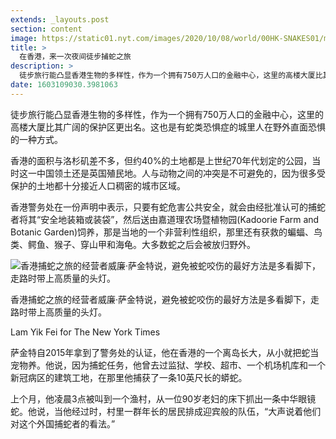 ```yaml
--- 
extends: _layouts.post 
section: content 
image: https://static01.nyt.com/images/2020/10/08/world/00HK-SNAKES01/merlin_177147006_01d6ef9e-d480-4282-9080-8ab35f1d8c7a-articleLarge.jpg 
title: > 
  在香港，来一次夜间徒步捕蛇之旅 
description: > 
  徒步旅行能凸显香港生物的多样性，作为一个拥有750万人口的金融中心，这里的高楼大厦比其广阔的保护区更出名。这也是有蛇类恐惧症的城里人在野外直面恐惧的一种方式。香港的面积与洛杉矶差不多，但约40%的土地都是上世纪70年代划定的公园，当时这一中国领土还是英国殖民地。人与动物之间的冲突是不可避免的，因为很多受保护的土地都十分接近人口稠密的城市区域。香港警务处在一份声明中表示，只要有蛇危害公共安全，就会由经批准认可的捕蛇者将其“安全地装箱或装袋”，然后送由嘉道理农场暨植物园(Kadoorie Farm and Botanic Garden)饲养，那是当地的一个非营利性组织，那里还有获救的蝙蝠、鸟类、鳄鱼、猴子、穿山甲和海龟。大多数蛇之后会被放归野外。香港捕蛇之旅的经营者威廉·萨金特说，避免被蛇咬伤的最好方法是多看脚下，走路时带上高质量的头灯。 Lam Yik Fei for The New York Times萨金特自2015年拿到了警务处的认证，他在香港的一个离岛长大，从小就把蛇当宠物养。他说，因为捕蛇任务，他曾去过监狱、学校、超市、一个机场机库和一个新冠病区的建筑工地，在那里他捕获了一条10英尺长的蟒蛇。上个月，他凌晨3点被叫到一个渔村，从一位90岁老妇的床下抓出一条中华眼镜蛇。他说，当他经过时，村里一群年长的居民排成迎宾般的队伍，“大声说着他们对这个外国捕蛇者的看法。” 
date: 1603109030.3981063 
--- 
```

<div><p class="article-paragraph">&#24466;&#27493;&#26053;&#34892;&#33021;&#20984;&#26174;&#39321;&#28207;&#29983;&#29289;&#30340;&#22810;&#26679;&#24615;&#65292;&#20316;&#20026;&#19968;&#20010;&#25317;&#26377;750&#19975;&#20154;&#21475;&#30340;&#37329;&#34701;&#20013;&#24515;&#65292;&#36825;&#37324;&#30340;&#39640;&#27004;&#22823;&#21414;&#27604;&#20854;&#24191;&#38420;&#30340;&#20445;&#25252;&#21306;&#26356;&#20986;&#21517;&#12290;&#36825;&#20063;&#26159;&#26377;&#34503;&#31867;&#24656;&#24807;&#30151;&#30340;&#22478;&#37324;&#20154;&#22312;&#37326;&#22806;&#30452;&#38754;&#24656;&#24807;&#30340;&#19968;&#31181;&#26041;&#24335;&#12290;</p><p class="article-paragraph">&#39321;&#28207;&#30340;&#38754;&#31215;&#19982;&#27931;&#26441;&#30710;&#24046;&#19981;&#22810;&#65292;&#20294;&#32422;40%&#30340;&#22303;&#22320;&#37117;&#26159;&#19978;&#19990;&#32426;70&#24180;&#20195;&#21010;&#23450;&#30340;&#20844;&#22253;&#65292;&#24403;&#26102;&#36825;&#19968;&#20013;&#22269;&#39046;&#22303;&#36824;&#26159;&#33521;&#22269;&#27542;&#27665;&#22320;&#12290;&#20154;&#19982;&#21160;&#29289;&#20043;&#38388;&#30340;&#20914;&#31361;&#26159;&#19981;&#21487;&#36991;&#20813;&#30340;&#65292;&#22240;&#20026;&#24456;&#22810;&#21463;&#20445;&#25252;&#30340;&#22303;&#22320;&#37117;&#21313;&#20998;&#25509;&#36817;&#20154;&#21475;&#31264;&#23494;&#30340;&#22478;&#24066;&#21306;&#22495;&#12290;</p><p class="article-paragraph">&#39321;&#28207;&#35686;&#21153;&#22788;&#22312;&#19968;&#20221;&#22768;&#26126;&#20013;&#34920;&#31034;&#65292;&#21482;&#35201;&#26377;&#34503;&#21361;&#23475;&#20844;&#20849;&#23433;&#20840;&#65292;&#23601;&#20250;&#30001;&#32463;&#25209;&#20934;&#35748;&#21487;&#30340;&#25429;&#34503;&#32773;&#23558;&#20854;&#8220;&#23433;&#20840;&#22320;&#35013;&#31665;&#25110;&#35013;&#34955;&#8221;&#65292;&#28982;&#21518;&#36865;&#30001;&#22025;&#36947;&#29702;&#20892;&#22330;&#26280;&#26893;&#29289;&#22253;(Kadoorie Farm and Botanic Garden)&#39282;&#20859;&#65292;&#37027;&#26159;&#24403;&#22320;&#30340;&#19968;&#20010;&#38750;&#33829;&#21033;&#24615;&#32452;&#32455;&#65292;&#37027;&#37324;&#36824;&#26377;&#33719;&#25937;&#30340;&#34649;&#34656;&#12289;&#40479;&#31867;&#12289;&#40132;&#40060;&#12289;&#29492;&#23376;&#12289;&#31359;&#23665;&#30002;&#21644;&#28023;&#40863;&#12290;&#22823;&#22810;&#25968;&#34503;&#20043;&#21518;&#20250;&#34987;&#25918;&#24402;&#37326;&#22806;&#12290;</p><img src="https://static01.nyt.com/images/2020/10/08/world/00HK-SNAKES03/merlin_177147015_c3fa6379-cb56-4e7d-8e43-cf9f2625ca86-master1050.jpg" alt="&#39321;&#28207;&#25429;&#34503;&#20043;&#26053;&#30340;&#32463;&#33829;&#32773;&#23041;&#24265;&#183;&#33832;&#37329;&#29305;&#35828;&#65292;&#36991;&#20813;&#34987;&#34503;&#21676;&#20260;&#30340;&#26368;&#22909;&#26041;&#27861;&#26159;&#22810;&#30475;&#33050;&#19979;&#65292;&#36208;&#36335;&#26102;&#24102;&#19978;&#39640;&#36136;&#37327;&#30340;&#22836;&#28783;&#12290;"><p>&#39321;&#28207;&#25429;&#34503;&#20043;&#26053;&#30340;&#32463;&#33829;&#32773;&#23041;&#24265;&#183;&#33832;&#37329;&#29305;&#35828;&#65292;&#36991;&#20813;&#34987;&#34503;&#21676;&#20260;&#30340;&#26368;&#22909;&#26041;&#27861;&#26159;&#22810;&#30475;&#33050;&#19979;&#65292;&#36208;&#36335;&#26102;&#24102;&#19978;&#39640;&#36136;&#37327;&#30340;&#22836;&#28783;&#12290;</p> Lam Yik Fei for The New York Times<p class="article-paragraph">&#33832;&#37329;&#29305;&#33258;2015&#24180;&#25343;&#21040;&#20102;&#35686;&#21153;&#22788;&#30340;&#35748;&#35777;&#65292;&#20182;&#22312;&#39321;&#28207;&#30340;&#19968;&#20010;&#31163;&#23707;&#38271;&#22823;&#65292;&#20174;&#23567;&#23601;&#25226;&#34503;&#24403;&#23456;&#29289;&#20859;&#12290;&#20182;&#35828;&#65292;&#22240;&#20026;&#25429;&#34503;&#20219;&#21153;&#65292;&#20182;&#26366;&#21435;&#36807;&#30417;&#29425;&#12289;&#23398;&#26657;&#12289;&#36229;&#24066;&#12289;&#19968;&#20010;&#26426;&#22330;&#26426;&#24211;&#21644;&#19968;&#20010;&#26032;&#20896;&#30149;&#21306;&#30340;&#24314;&#31569;&#24037;&#22320;&#65292;&#22312;&#37027;&#37324;&#20182;&#25429;&#33719;&#20102;&#19968;&#26465;10&#33521;&#23610;&#38271;&#30340;&#34770;&#34503;&#12290;</p><p class="article-paragraph">&#19978;&#20010;&#26376;&#65292;&#20182;&#20940;&#26216;3&#28857;&#34987;&#21483;&#21040;&#19968;&#20010;&#28180;&#26449;&#65292;&#20174;&#19968;&#20301;90&#23681;&#32769;&#22919;&#30340;&#24202;&#19979;&#25235;&#20986;&#19968;&#26465;&#20013;&#21326;&#30524;&#38236;&#34503;&#12290;&#20182;&#35828;&#65292;&#24403;&#20182;&#32463;&#36807;&#26102;&#65292;&#26449;&#37324;&#19968;&#32676;&#24180;&#38271;&#30340;&#23621;&#27665;&#25490;&#25104;&#36814;&#23486;&#33324;&#30340;&#38431;&#20237;&#65292;&#8220;&#22823;&#22768;&#35828;&#30528;&#20182;&#20204;&#23545;&#36825;&#20010;&#22806;&#22269;&#25429;&#34503;&#32773;&#30340;&#30475;&#27861;&#12290;&#8221;</p></div>